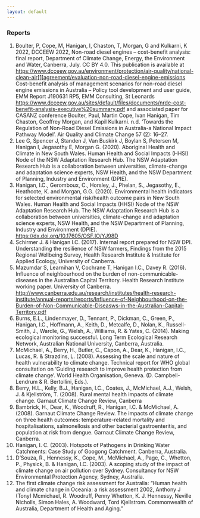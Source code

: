 ```yaml
---
layout: default
---
```


### Reports

1.	Boulter, P, Cope, M, Hanigan, I, Chaston, T, Morgan, G and Kulkarni, K 2022, DCCEEW 2022, Non-road diesel engines – cost-benefit analysis: final report, Department of Climate Change, Energy, the Environment and Water, Canberra, July. CC BY 4.0. This publication is available at https://www.dcceew.gov.au/environment/protection/air-quality/national-clean-air[1]agreement/evaluation-non-road-diesel-engine-emissions Cost-benefit analysis of management scenarios for non-road diesel engine emissions in Australia – Policy tool development and user guide, EMM Report J190631 RP5, EMM Consulting, St Leonards https://www.dcceew.gov.au/sites/default/files/documents/nrde-cost-benefit-analysis-executive%20summary.pdf and associated paper for CASANZ conference Boulter, Paul, Martin Cope, Ivan Hanigan, Tim Chaston, Geoffrey Morgan, and Kapil Kulkarni. n.d. ‘Towards the Regulation of Non-Road Diesel Emissions in Australia-a National Impact Pathway Model’. Air Quality and Climate Change 57 (2): 16–27.
1. Lee G, Spencer J, Standen J, Van Buskirk J, Boylan S, Petersen M, Hanigan I, Jegasothy E, Morgan G. (2020). Aboriginal Health and Climate in New South Wales. Human Health and Social Impacts (HHSI) Node of the NSW Adaptation Research Hub. The NSW Adaptation Research Hub is a collaboration between universities, climate-change and adaptation science experts, NSW Health, and the NSW Department of Planning, Industry and Environment (DPIE).
1.	Hanigan, I.C., Geromboux, C., Horsley, J., Phelan, S., Jegasothy, E., Heathcote, K. and Morgan, G.G. (2020). Environmental health indicators for selected environmental risk/health outcome pairs in New South Wales. Human Health and Social Impacts (HHSI) Node of the NSW Adaptation Research Hub. The NSW Adaptation Research Hub is a collaboration between universities, climate-change and adaptation science experts, NSW Health, and the NSW Department of Planning, Industry and Environment (DPIE).  https://dx.doi.org/10.17605/OSF.IO/YJ98D 
1.	Schirmer J. & Hanigan I.C. (2017). Internal report prepared for NSW DPI. Understanding the resilience of NSW farmers, Findings from the 2015 Regional Wellbeing Survey, Health Research Institute & Institute for Applied Ecology, University of Canberra.
1.	Mazumdar S, Learnihan V, Cochrane T, Hanigan I.C., Davey R. (2016). Influence of neighbourhood on the burden of non-communicable-diseases in the Australian Capital Territory. Health Research Institute working paper. University of Canberra. http://www.canberra.edu.au/research/institutes/health-research-institute/annual-reports/reports/Influence-of-Neighbourhood-on-the-Burden-of-Non-Communicable-Diseasws-in-the-Australian-Capital-Territory.pdf  
1.	Burns, E.L., Lindenmayer, D., Tennant, P., Dickman, C., Green, P., Hanigan, I.C., Hoffmann, A., Keith, D., Metcalfe, D., Nolan, K., Russell-Smith, J., Wardle, G., Welsh, A., Williams, R. & Yates, C. (2014). Making ecological monitoring successful. Long Term Ecological Research Network, Australian National University, Canberra, Australia.
1.	McMichael, A., Berry, H., Butler, C., Capon, A., Dear, K., Hanigan, I.C., Lucas, R. & Strazdins, L. (2008). Assessing the scale and nature of health vulnerability to climate change. Technical report for WHO global consultation on ‘Guiding research to improve health protection from climate change’. World Health Organisation, Geneva. (D. Campbell-Lendrum & R. Bertollini, Eds.).
1.	Berry, H.L., Kelly, B.J., Hanigan, I.C., Coates, J., McMichael, A.J., Welsh, J. & Kjellström, T. (2008). Rural mental health impacts of climate change. Garnaut Climate Change Review, Canberra
1.	Bambrick, H., Dear, K., Woodruff, R., Hanigan, I.C. & McMichael, A. (2008). Garnaut Climate Change Review. The impacts of climate change on three health outcomes: temperature-related mortality and hospitalisations, salmonellosis and other bacterial gastroenteritis, and population at risk from dengue. Garnaut Climate Change Review, Canberra.
1.	Hanigan, I. C. (2003). Hotspots of Pathogens in Drinking Water Catchments: Case Study of Googong Catchment. Canberra, Australia.
1.	D’Souza, R., Hennessy, K., Cope, M., McMichael, A., Page, C., Whetton, P., Physick, B. & Hanigan, I.C. (2003). A scoping study of the impact of climate change on air pollution over Sydney. Consultancy for NSW Environmental Protection Agency, Sydney, Australia.
1.	The first climate change risk assessment for Australia: “Human health and climate change in Oceania: a risk assessment 2002, Anthony J (Tony) Mcmichael, R. Woodruff, Penny Whetton, K. J. Hennessy, Neville Nicholls, Simon Hales, A. Woodward, Tord Kjellstrom. Commonwealth of Australia, Department of Health and Aging.”
